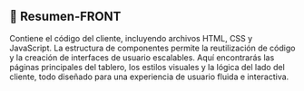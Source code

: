 ## 📝 Resumen-FRONT
Contiene el código del cliente, incluyendo archivos HTML, CSS y JavaScript. La estructura de componentes permite la reutilización de código y la creación de interfaces de usuario escalables. Aquí encontrarás las páginas principales del tablero, los estilos visuales y la lógica del lado del cliente, todo diseñado para una experiencia de usuario fluida e interactiva.